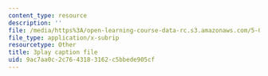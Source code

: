 ```yaml
---
content_type: resource
description: ''
file: /media/https%3A/open-learning-course-data-rc.s3.amazonaws.com/5-07sc-biological-chemistry-i-fall-2013/9ac7aa0c2c7643183162c5bbede905cf_vL_E7Ik_vBs.srt
file_type: application/x-subrip
resourcetype: Other
title: 3play caption file
uid: 9ac7aa0c-2c76-4318-3162-c5bbede905cf
---
```

